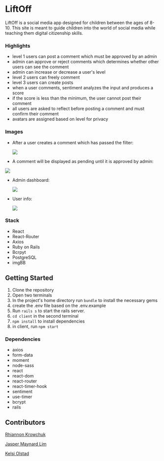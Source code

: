 # LiftOff

LiftOff is a social media app designed for children between the ages of 8-10. This site is meant to guide children into the world of social media while teaching them digital citizenship skills.

### Highlights

- level 1 users can post a comment which must be approved by an admin
- admin can approve or reject comments which determines whether other users can see the comment
- admin can increase or decrease a user's level
- level 2 users can freely comment
- level 3 users can create posts
- when a user comments, sentiment analyzes the input and produces a score
- if the score is less than the minimum, the user cannot post their comment
- all users are asked to reflect before posting a comment and must confirm their comment
- avatars are assigned based on level for privacy

### Images

- After a user creates a comment which has passed the filter:

  ![](./docs/create-comment.png)

- A comment will be displayed as pending until it is approved by admin:

![](./docs/pending-comment.png)

- Admin dashboard:

  ![](./docs/approve-comment.png)

- User info:

  ![](./docs/user-info.png)

### Stack

- React
- React-Router
- Axios
- Ruby on Rails
- Bcrpyt
- PostgreSQL
- imgBB

## Getting Started

1. Clone the repository
2. Open two terminals
3. In the project's home directory run `bundle` to install the necessary gems
4. create the .env file based on the .env.example
5. Run `rails s` to start the rails server.
6. `cd client` in the second terminal
7. `npm install` to install dependencies
8. in client, run `npm start`

### Dependencies

- axios
- form-data
- moment
- node-sass
- react
- react-dom
- react-router
- react-timer-hook
- sentiment
- use-timer
- bcrypt
- rails

## Contributors

[Rhiannon Krowchuk](https://github.com/rkrowchuk)

[Jasper Maynard Lim](https://github.com/JLMaynardDesign)

[Kelsi Olstad](https://github.com/kel-si)

